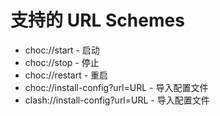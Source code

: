 # 支持的 URL Schemes

- choc://start - 启动
- choc://stop - 停止
- choc://restart - 重启
- choc://install-config?url=URL - 导入配置文件
- clash://install-config?url=URL - 导入配置文件

